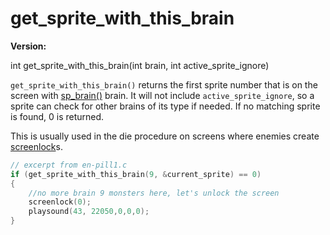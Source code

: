 # get_sprite_with_this_brain

**Version:** <VersionInfo dink="" standalone />&nbsp;<VersionInfo freedink="" standalone />&nbsp;<VersionInfo dinkhd="" standalone />&nbsp;<VersionInfo yedink="" standalone />

<Prototype>int get_sprite_with_this_brain(int brain, int active_sprite_ignore)</Prototype>

`get_sprite_with_this_brain()` returns the first sprite number that is on the screen with [sp_brain()](./sp-brain.md) brain. It will not include `active_sprite_ignore`, so a sprite can check for other brains of its type if needed. If no matching sprite is found, 0 is returned.

This is usually used in the die procedure on screens where enemies create [screenlock](./screenlock.md)s.

```c
// excerpt from en-pill1.c
if (get_sprite_with_this_brain(9, &current_sprite) == 0)
{
    //no more brain 9 monsters here, let's unlock the screen
    screenlock(0);
    playsound(43, 22050,0,0,0);
}
```
